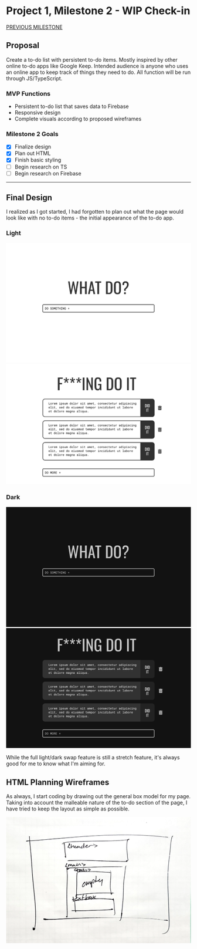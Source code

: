 # Project 1, Milestone 2 - WIP Check-in

[PREVIOUS MILESTONE](milestone1.md)

## Proposal

Create a to-do list with persistent to-do items. Mostly inspired by other online to-do apps like Google Keep. Intended audience is anyone who uses an online app to keep track of things they need to do. All function will be run through JS/TypeScript.

### MVP Functions

- Persistent to-do list that saves data to Firebase
- Responsive design
- Complete visuals according to proposed wireframes

### Milestone 2 Goals

- [x] Finalize design
- [x] Plan out HTML
- [x] Finish basic styling
- [ ] Begin research on TS
- [ ] Begin research on Firebase

---

## Final Design

I realized as I got started, I had forgotten to plan out what the page would look like with no to-do items - the initial appearance of the to-do app.

### Light

![Landing page, light](images/landing_light.png)
![Filled list, light](images/desktop_light.png)

### Dark

![Landing page, dark](images/landing_dark.png)
![Filled list, dark](images/desktop_dark.png)

While the full light/dark swap feature is still a stretch feature, it's always good for me to know what I'm aiming for.

## HTML Planning Wireframes

As always, I start coding by drawing out the general box model for my page. Taking into account the malleable nature of the to-do section of the page, I have tried to keep the layout as simple as possible.

![HTML wireframe planning](images/html_planning.png)

